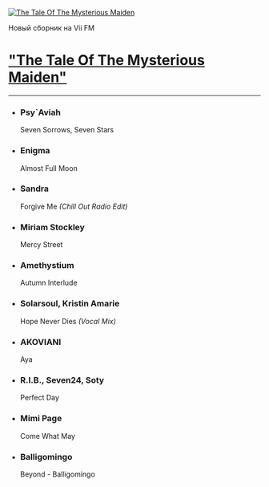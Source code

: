 [![The Tale Of The Mysterious Maiden](https://viifm.art/data/image/collections/TheTaleOfTheMysteriousMaiden.jpg)][1]

Новый сборник на Vii FM

# ["The Tale Of The Mysterious Maiden"][1]

---

- ### Psy`Aviah
  Seven Sorrows, Seven Stars

- ### Enigma
  Almost Full Moon

- ### Sandra
  Forgive Me _(Chill Out Radio Edit)_

- ### Miriam Stockley
  Mercy Street

- ### Amethystium
  Autumn Interlude

- ### Solarsoul, Kristin Amarie
  Hope Never Dies _(Vocal Mix)_

- ### AKOVIANI
  Aya

- ### R.I.B., Seven24, Soty
  Perfect Day

- ### Mimi Page
  Come What May

- ### Balligomingo
  Beyond - Balligomingo




[1]: https://t.me/viifm_lux/1097
